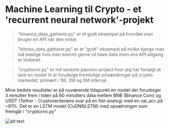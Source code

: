 # Machine Learning til Crypto - et 'recurrent neural network'-projekt

> "binance_data_gatherer.py" er et godt eksempel på hvordan man bruger en API når den virker.

> "bitmex_data_gatherer.py" er et "godt" eksempel på hvilke bjerge man må bestige hvis man enormt gerne vil have data imen ens API adgang er blokeret.

> "cryptornn.py" er mit seneste passion-project hvor jeg har forsøgt at lave en model til at forudsige fremtidige prisændringer på crypto-markedet, primært i 1M, 3M og 5M interval.

Mine bedste resultater er på nuværende tidspunkt en model der forudsiger 3 minutter frem i tiden på 60 minutters data mellem BNB (Binance Coin) og USDT (Tether - Cryptoverdenens svar på en fiat-analog) med en val_acc på ~61%. Det er en LSTM model (CuDNNLSTM) med opsætningen som fremgår i "cryptornn.py"

![alt text](https://i.imgur.com/kHO7pEg.png)

